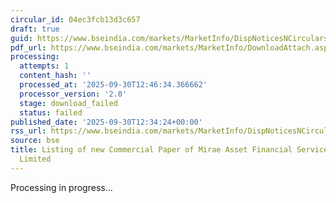 ```yaml
---
circular_id: 04ec3fcb13d3c657
draft: true
guid: https://www.bseindia.com/markets/MarketInfo/DispNoticesNCirculars.aspx?Noticeid={D443417A-474F-4209-AA59-AB46ABB440D5}&noticeno=20250930-38&dt=09/30/2025&icount=38&totcount=55&flag=0
pdf_url: https://www.bseindia.com/markets/MarketInfo/DownloadAttach.aspx?id=20250930-38&attachedId=
processing:
  attempts: 1
  content_hash: ''
  processed_at: '2025-09-30T12:46:34.366662'
  processor_version: '2.0'
  stage: download_failed
  status: failed
published_date: '2025-09-30T12:34:24+00:00'
rss_url: https://www.bseindia.com/markets/MarketInfo/DispNoticesNCirculars.aspx?Noticeid={D443417A-474F-4209-AA59-AB46ABB440D5}&noticeno=20250930-38&dt=09/30/2025&icount=38&totcount=55&flag=0
source: bse
title: Listing of new Commercial Paper of Mirae Asset Financial Services (India) Private
  Limited
---
```


Processing in progress...